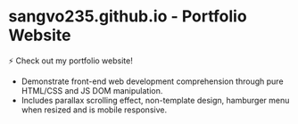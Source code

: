 # sangvo235.github.io - Portfolio Website
⚡ Check out my portfolio website! 
- Demonstrate front-end web development comprehension through pure HTML/CSS and JS DOM manipulation.
- Includes parallax scrolling effect, non-template design, hamburger menu when resized and is mobile responsive.
